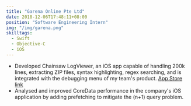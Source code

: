 ```yaml
---
title: "Garena Online Pte Ltd"
date: 2018-12-06T17:48:11+08:00
position: "Software Engineering Intern"
img: "/img/garena.png"
skilltags:
  - Swift
  - Objective-C
  - iOS
---
```

- Developed Chainsaw LogViewer, an iOS app capable of handling 200k lines, extracting ZIP files, syntax highlighting, regex searching, and is integrated with the debugging menu of my team's product. [App Store link](https://itunes.apple.com/sg/app/chainsaw-logviewer/id1423011730)
- Analysed and improved CoreData performance in the company's iOS application by adding prefetching to mitigate the (n+1) query problem.
